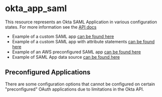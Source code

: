 # okta_app_saml

This resource represents an Okta SAML Application in various configuration states. For more information see the [API docs](https://developer.okta.com/docs/api/resources/apps#add-custom-saml-application)

* Example of a custom SAML app [can be found here](./custom_saml_app.tf)
* Example of a custom SAML app with attribute statements [can be found here](./custom_saml_app_all_fields.tf)
* Example of an AWS preconfigured SAML app [can be found here](./saml_app_with_groups_and_users.tf)
* Example of SAML App data source [can be found here](./datasource.tf)

## Preconfigured Applications

There are some configuration options that cannot be configured on certain "preconfigured" OAuth applications due to limitations in the Okta API.
